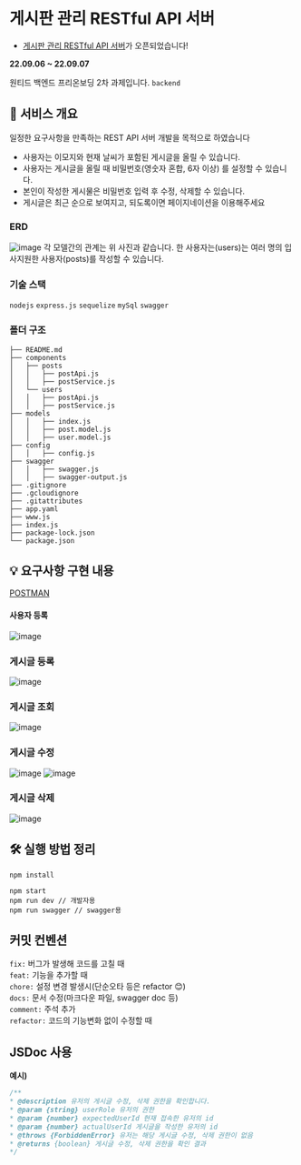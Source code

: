# 게시판 관리 RESTful API 서버

- [게시판 관리 RESTful API 서버](https://my-node-project-2.ue.r.appspot.com/api-docs/)가 오픈되었습니다!

**22.09.06 ~ 22.09.07**   

원티드 백엔드 프리온보딩 2차 과제입니다. `backend`

## 🌱 서비스 개요
일정한 요구사항을 만족하는 REST API 서버 개발을 목적으로 하였습니다

- 사용자는 이모지와 현재 날씨가 포함된 게시글을 올릴 수 있습니다.
- 사용자는 게시글을 올릴 때 비밀번호(영숫자 혼합, 6자 이상) 를 설정할 수 있습니다. 
- 본인이 작성한 게시물은 비밀번호 입력 후 수정, 삭제할 수 있습니다.
- 게시글은 최근 순으로 보여지고, 되도록이면 페이지네이션을 이용해주세요

### ERD
![image](https://user-images.githubusercontent.com/50348197/188912891-6d5a37c9-1089-4655-9b13-3efe717747f6.png)
각 모델간의 관계는 위 사진과 같습니다.
한 사용자는(users)는 여러 명의 입사지원한 사용자(posts)를 작성할 수 있습니다.

### 기술 스택
`nodejs` `express.js` `sequelize` `mySql` `swagger`

### 폴더 구조
```.
├── README.md
├── components
│   ├── posts
│   │   ├── postApi.js 
│   │   ├── postService.js
│   └── users
│   │   ├── postApi.js
│   │   ├── postService.js
├── models
│   │   ├── index.js
│   │   ├── post.model.js
│   │   ├── user.model.js
├── config
│   │   ├── config.js
├── swagger
│   │   ├── swagger.js
│   │   ├── swagger-output.js
├── .gitignore
├── .gcloudignore
├── .gitattributes
├── app.yaml 
├── www.js
├── index.js
├── package-lock.json
└── package.json
```


## 💡 요구사항 구현 내용

[POSTMAN](https://documenter.getpostman.com/view/19606295/VVBTVT6i)
#### 사용자 등록
![image](https://user-images.githubusercontent.com/50348197/188913179-4da6bcfe-7034-41bd-97bb-c823748e6ab1.png)

### 게시글 등록
![image](https://user-images.githubusercontent.com/50348197/188913323-51651bc9-de64-4367-a308-e5f33101d2af.png)

### 게시글 조회
![image](https://user-images.githubusercontent.com/50348197/188913494-b5a080d6-c7ba-4c97-9a9a-e4fdd5b35914.png)

### 게시글 수정
![image](https://user-images.githubusercontent.com/50348197/188914302-b9ef1e06-9e5a-4f82-bf29-b108c2f7091f.png)
![image](https://user-images.githubusercontent.com/50348197/188914211-07e97e12-c9f7-4ae2-a93c-364ebcd0f2eb.png)

### 게시글 삭제
![image](https://user-images.githubusercontent.com/50348197/188914935-9d5c481e-7f01-4aa9-a498-a429a263d0fe.png)


## 🛠 실행 방법 정리
```
npm install
```
  
``` 
npm start 
npm run dev // 개발자용
npm run swagger // swagger용
```


## 커밋 컨벤션
`fix:` 버그가 발생해 코드를 고칠 때     
`feat:` 기능을 추가할 때  
`chore:` 설정 변경 발생시(단순오타 등은 refactor 😊)     
`docs:` 문서 수정(마크다운 파일, swagger doc 등)     
`comment:` 주석 추가   
`refactor:` 코드의 기능변화 없이 수정할 때   
  
 ## JSDoc 사용
 **예시)**
 ```js
 /**
 * @description 유저의 게시글 수정, 삭제 권한을 확인합니다.
 * @param {string} userRole 유저의 권한
 * @param {number} expectedUserId 현재 접속한 유저의 id
 * @param {number} actualUserId 게시글을 작성한 유저의 id
 * @throws {ForbiddenError} 유저는 해당 게시글 수정, 삭제 권한이 없음
 * @returns {boolean} 게시글 수정, 삭제 권한을 확인 결과
 */
 ```
